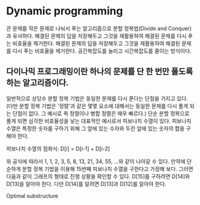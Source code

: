Dynamic programming
===================
큰 문제를 작은 문제로 나눠서 푸는 알고리즘으로 분할 정복법(Divide and Conquer)과 유사하다. 해결된 문제의 답을 저장해두고 그것을 재활용하여 해결된 문제를 다시 푸는 비효율을 제거한다.
해결된 문제의 답을 저장해두고 그것을 재활용하여 해결된 문제를 다시 푸는 비효율을 제거한다. 공간복잡도를 늘리고 시간복잡도를 줄이는 방식이다.


다이나믹 프로그래밍이란 하나의 문제를 단 한 번만 풀도록 하는 알고리즘이다.
----------------
일반적으로 상당수 분할 정복 기법은 동일한 문제를 다시 푼다는 단점을 가지고 있다. (다만 분할 정복 기법은 '정렬'과 같은 몇몇 요소에 대해서는 동일한 문제를 다시 풀게 되는 단점이 없다. 그 예시로 퀵 정렬이나 병합 정렬은 매우 빠르다.) 단순 분할 정복으로 풀게 되면 심각한 비효율성을 낳는 대표적인 예시로서 피보나치 수열이 있다. 피보나치 수열은 특정한 숫자를 구하기 위해 그 앞에 있는 수자와 두칸 앞에 있는 숫자의 합을 구해야 한다.

피보나치 수열의 점화식: D[i] = D[i-1] + D[i-2]

위 공식에 따라서 1, 1, 2, 3, 5, 8, 13, 21, 34, 55, ...와 같이 나아갈 수 있다. 만약에 단순하게 분할 정복 기법을 이용해 15번째 피보나치 수열을 구한다고 가정해 보다. 그러면 다음과 같이 그래프의 형태로 진행 상황을 확인할 수 있다. D[15]를 구하려면 D[14]와 D[13]을 알아야 한다. 다만 D[14]를 알려면 D[13]과 D[12]를 알아야 한다.


Optimal substructure
